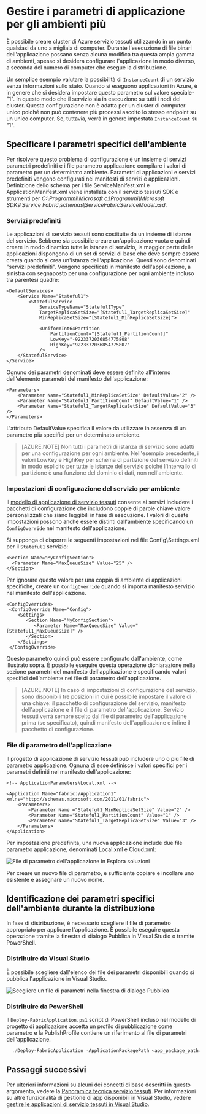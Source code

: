 <properties
   pageTitle="Gestire più ambienti nel servizio tessuti | Microsoft Azure"
   description="Le applicazioni di servizio tessuti possono essere eseguite sui cluster in un intervallo dimensioni da un computer a migliaia di computer. In alcuni casi, possibile configurare l'applicazione in modo diverso per i diversi ambienti. In questo articolo viene descritto come definire i parametri di applicazione diverso per ogni ambiente."
   services="service-fabric"
   documentationCenter=".net"
   authors="seanmck"
   manager="timlt"
   editor=""/>

<tags
   ms.service="service-fabric"
   ms.devlang="dotNet"
   ms.topic="article"
   ms.tgt_pltfrm="NA"
   ms.workload="NA"
   ms.date="07/19/2016"
   ms.author="seanmck"/>

# <a name="manage-application-parameters-for-multiple-environments"></a>Gestire i parametri di applicazione per gli ambienti più

È possibile creare cluster di Azure servizio tessuti utilizzando in un punto qualsiasi da uno a migliaia di computer. Durante l'esecuzione di file binari dell'applicazione possano senza alcuna modifica tra questa ampia gamma di ambienti, spesso si desidera configurare l'applicazione in modo diverso, a seconda del numero di computer che esegue la distribuzione.

Un semplice esempio valutare la possibilità di `InstanceCount` di un servizio senza informazioni sullo stato. Quando si eseguono applicazioni in Azure, è in genere che si desidera impostare questo parametro sul valore speciale-"1". In questo modo che il servizio sia in esecuzione su tutti i nodi del cluster. Questa configurazione non è adatta per un cluster di computer unico poiché non può contenere più processi ascolto lo stesso endpoint su un unico computer. Se, tuttavia, verrà in genere impostata `InstanceCount` su "1".

## <a name="specifying-environment-specific-parameters"></a>Specificare i parametri specifici dell'ambiente

Per risolvere questo problema di configurazione è un insieme di servizi parametri predefiniti e i file parametro applicazione compilare i valori di parametro per un determinato ambiente. Parametri di applicazioni e servizi predefiniti vengono configurati nei manifesti di servizi e applicazioni. Definizione dello schema per i file ServiceManifest.xml e ApplicationManifest.xml viene installata con il servizio tessuti SDK e strumenti per *C:\Programmi\Microsoft c:\Programmi\Microsoft SDKs\Service Fabric\schemas\ServiceFabricServiceModel.xsd*.

### <a name="default-services"></a>Servizi predefiniti

Le applicazioni di servizio tessuti sono costituite da un insieme di istanze del servizio. Sebbene sia possibile creare un'applicazione vuota e quindi creare in modo dinamico tutte le istanze di servizio, la maggior parte delle applicazioni dispongono di un set di servizi di base che deve sempre essere creata quando si crea un'istanza dell'applicazione. Questi sono denominati "servizi predefiniti". Vengono specificati in manifesto dell'applicazione, a sinistra con segnaposto per una configurazione per ogni ambiente incluso tra parentesi quadre:

    <DefaultServices>
        <Service Name="Stateful1">
            <StatefulService
                ServiceTypeName="Stateful1Type"
                TargetReplicaSetSize="[Stateful1_TargetReplicaSetSize]"
                MinReplicaSetSize="[Stateful1_MinReplicaSetSize]">

                <UniformInt64Partition
                    PartitionCount="[Stateful1_PartitionCount]"
                    LowKey="-9223372036854775808"
                    HighKey="9223372036854775807"
                />
        </StatefulService>
    </Service>
  </DefaultServices>

Ognuno dei parametri denominati deve essere definito all'interno dell'elemento parametri del manifesto dell'applicazione:

    <Parameters>
        <Parameter Name="Stateful1_MinReplicaSetSize" DefaultValue="2" />
        <Parameter Name="Stateful1_PartitionCount" DefaultValue="1" />
        <Parameter Name="Stateful1_TargetReplicaSetSize" DefaultValue="3" />
    </Parameters>

L'attributo DefaultValue specifica il valore da utilizzare in assenza di un parametro più specifici per un determinato ambiente.

>[AZURE.NOTE] Non tutti i parametri di istanza di servizio sono adatti per una configurazione per ogni ambiente. Nell'esempio precedente, i valori LowKey e HighKey per schema di partizione del servizio definiti in modo esplicito per tutte le istanze del servizio poiché l'intervallo di partizione è una funzione del dominio di dati, non nell'ambiente.


### <a name="per-environment-service-configuration-settings"></a>Impostazioni di configurazione del servizio per ambiente

Il [modello di applicazione di servizio tessuti](service-fabric-application-model.md) consente ai servizi includere i pacchetti di configurazione che includono coppie di parole chiave valore personalizzati che siano leggibili in fase di esecuzione. I valori di queste impostazioni possono anche essere distinti dall'ambiente specificando un `ConfigOverride` nel manifesto dell'applicazione.

Si supponga di disporre le seguenti impostazioni nel file Config\Settings.xml per il `Stateful1` servizio:


    <Section Name="MyConfigSection">
      <Parameter Name="MaxQueueSize" Value="25" />
    </Section>

Per ignorare questo valore per una coppia di ambiente di applicazioni specifiche, creare un `ConfigOverride` quando si importa manifesto servizio nel manifesto dell'applicazione.

    <ConfigOverrides>
     <ConfigOverride Name="Config">
        <Settings>
           <Section Name="MyConfigSection">
              <Parameter Name="MaxQueueSize" Value="[Stateful1_MaxQueueSize]" />
           </Section>
        </Settings>
     </ConfigOverride>
  </ConfigOverrides>

Questo parametro quindi può essere configurato dall'ambiente, come illustrato sopra. È possibile eseguire questa operazione dichiarazione nella sezione parametri del manifesto dell'applicazione e specificando valori specifici dell'ambiente nei file di parametro dell'applicazione.

>[AZURE.NOTE] In caso di impostazioni di configurazione del servizio, sono disponibili tre posizioni in cui è possibile impostare il valore di una chiave: il pacchetto di configurazione del servizio, manifesto dell'applicazione e il file di parametro dell'applicazione. Servizio tessuti verrà sempre scelto dal file di parametro dell'applicazione prima (se specificato), quindi manifesto dell'applicazione e infine il pacchetto di configurazione.


### <a name="application-parameter-files"></a>File di parametro dell'applicazione

Il progetto di applicazione di servizio tessuti può includere uno o più file di parametro applicazione. Ognuna di esse definisce i valori specifici per i parametri definiti nel manifesto dell'applicazione:

    <!-- ApplicationParameters\Local.xml -->

    <Application Name="fabric:/Application1" xmlns="http://schemas.microsoft.com/2011/01/fabric">
        <Parameters>
            <Parameter Name ="Stateful1_MinReplicaSetSize" Value="2" />
            <Parameter Name="Stateful1_PartitionCount" Value="1" />
            <Parameter Name="Stateful1_TargetReplicaSetSize" Value="3" />
        </Parameters>
    </Application>

Per impostazione predefinita, una nuova applicazione include due file parametro applicazione, denominati Local.xml e Cloud.xml:

![File di parametro dell'applicazione in Esplora soluzioni][app-parameters-solution-explorer]

Per creare un nuovo file di parametro, è sufficiente copiare e incollare uno esistente e assegnare un nuovo nome.

## <a name="identifying-environment-specific-parameters-during-deployment"></a>Identificazione dei parametri specifici dell'ambiente durante la distribuzione

In fase di distribuzione, è necessario scegliere il file di parametro appropriato per applicare l'applicazione. È possibile eseguire questa operazione tramite la finestra di dialogo Pubblica in Visual Studio o tramite PowerShell.

### <a name="deploy-from-visual-studio"></a>Distribuire da Visual Studio

È possibile scegliere dall'elenco dei file dei parametri disponibili quando si pubblica l'applicazione in Visual Studio.

![Scegliere un file di parametri nella finestra di dialogo Pubblica][publishdialog]

### <a name="deploy-from-powershell"></a>Distribuire da PowerShell

Il `Deploy-FabricApplication.ps1` script di PowerShell incluso nel modello di progetto di applicazione accetta un profilo di pubblicazione come parametro e la PublishProfile contiene un riferimento al file di parametri dell'applicazione.

  ```PowerShell
    ./Deploy-FabricApplication -ApplicationPackagePath <app_package_path> -PublishProfileFile <publishprofile_path>
  ```

## <a name="next-steps"></a>Passaggi successivi

Per ulteriori informazioni su alcuni dei concetti di base descritti in questo argomento, vedere la [Panoramica tecnica servizio tessuti](service-fabric-technical-overview.md). Per informazioni su altre funzionalità di gestione di app disponibili in Visual Studio, vedere [gestire le applicazioni di servizio tessuti in Visual Studio](service-fabric-manage-application-in-visual-studio.md).

<!-- Image references -->

[publishdialog]: ./media/service-fabric-manage-multiple-environment-app-configuration/publish-dialog-choose-app-config.png
[app-parameters-solution-explorer]:./media/service-fabric-manage-multiple-environment-app-configuration/app-parameters-in-solution-explorer.png

